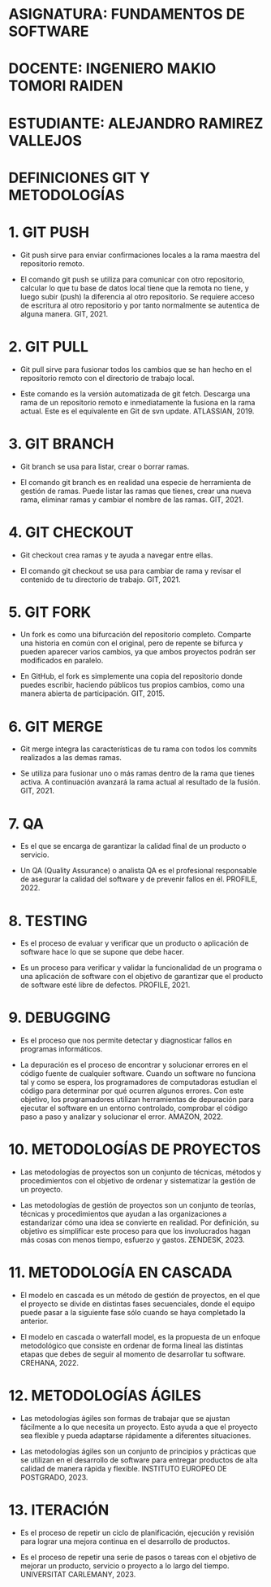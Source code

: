 # ASIGNATURA: FUNDAMENTOS DE SOFTWARE
# DOCENTE: INGENIERO MAKIO TOMORI RAIDEN
# ESTUDIANTE: ALEJANDRO RAMIREZ VALLEJOS
# DEFINICIONES GIT Y METODOLOGÍAS

# 1. GIT PUSH
* Git push sirve para enviar confirmaciones locales a la rama maestra del repositorio remoto. 

* El comando git push se utiliza para comunicar con otro repositorio, calcular lo que tu base de datos local tiene que la remota no tiene, y luego subir (push) la diferencia al otro repositorio. Se requiere acceso de escritura al otro repositorio y por tanto normalmente se autentica de alguna manera. GIT, 2021.
# 2. GIT PULL
* Git pull sirve para fusionar todos los cambios que se han hecho en el repositorio remoto con el directorio de trabajo local.

* Este comando es la versión automatizada de git fetch. Descarga una rama de un repositorio remoto e inmediatamente la fusiona en la rama actual. Este es el equivalente en Git de svn update. ATLASSIAN, 2019.
# 3. GIT BRANCH
* Git branch se usa para listar, crear o borrar ramas.

* El comando git branch es en realidad una especie de herramienta de gestión de ramas. Puede listar las ramas que tienes, crear una nueva rama, eliminar ramas y cambiar el nombre de las ramas. GIT, 2021.
# 4. GIT CHECKOUT
* Git checkout crea ramas y te ayuda a navegar entre ellas. 

* El comando git checkout se usa para cambiar de rama y revisar el contenido de tu directorio de trabajo. GIT, 2021.
# 5. GIT FORK
* Un fork es como una bifurcación del repositorio completo. Comparte una historia en común con el original, pero de repente se bifurca y pueden aparecer varios cambios, ya que ambos proyectos podrán ser modificados en paralelo.

* En GitHub, el fork es simplemente una copia del repositorio donde puedes escribir, haciendo públicos tus propios cambios, como una manera abierta de participación. GIT, 2015.
# 6. GIT MERGE
* Git merge integra las características de tu rama con todos los commits realizados a las demas ramas.

* Se utiliza para fusionar uno o más ramas dentro de la rama que tienes activa. A continuación avanzará la rama actual al resultado de la fusión. GIT, 2021.
# 7. QA
* Es el que se encarga de garantizar la calidad final de un producto o servicio.

* Un QA (Quality Assurance) o analista QA es el profesional responsable de asegurar la calidad del software y de prevenir fallos en él. PROFILE, 2022.
# 8. TESTING
* Es el proceso de evaluar y verificar que un producto o aplicación de software hace lo que se supone que debe hacer.

* Es un proceso para verificar y validar la funcionalidad de un programa o una aplicación de software con el objetivo de garantizar que el producto de software esté libre de defectos. PROFILE, 2021.
# 9. DEBUGGING
* Es el proceso que nos permite detectar y diagnosticar fallos en programas informáticos.

* La depuración es el proceso de encontrar y solucionar errores en el código fuente de cualquier software. Cuando un software no funciona tal y como se espera, los programadores de computadoras estudian el código para determinar por qué ocurren algunos errores. Con este objetivo, los programadores utilizan herramientas de depuración para ejecutar el software en un entorno controlado, comprobar el código paso a paso y analizar y solucionar el error. AMAZON, 2022.
# 10. METODOLOGÍAS DE PROYECTOS
* Las metodologías de proyectos son un conjunto de técnicas, métodos y procedimientos con el objetivo de ordenar y sistematizar la gestión de un proyecto.

* Las metodologías de gestión de proyectos son un conjunto de teorías, técnicas y procedimientos que ayudan a las organizaciones a estandarizar cómo una idea se convierte en realidad. Por definición, su objetivo es simplificar este proceso para que los involucrados hagan más cosas con menos tiempo, esfuerzo y gastos. ZENDESK, 2023.
# 11. METODOLOGÍA EN CASCADA
* El modelo en cascada es un método de gestión de proyectos, en el que el proyecto se divide en distintas fases secuenciales, donde el equipo puede pasar a la siguiente fase sólo cuando se haya completado la anterior. 

* El modelo en cascada o waterfall model, es la propuesta de un enfoque metodológico que consiste en ordenar de forma lineal las distintas etapas que debes de seguir al momento de desarrollar tu software. CREHANA, 2022.
# 12. METODOLOGÍAS ÁGILES
* Las metodologías ágiles son formas de trabajar que se ajustan fácilmente a lo que necesita un proyecto. Esto ayuda a que el proyecto sea flexible y pueda adaptarse rápidamente a diferentes situaciones.

* Las metodologías ágiles son un conjunto de principios y prácticas que se utilizan en el desarrollo de software para entregar productos de alta calidad de manera rápida y flexible. INSTITUTO EUROPEO DE POSTGRADO, 2023.
# 13. ITERACIÓN
* Es el proceso de repetir un ciclo de planificación, ejecución y revisión para lograr una mejora continua en el desarrollo de productos.

* Es el proceso de repetir una serie de pasos o tareas con el objetivo de mejorar un producto, servicio o proyecto a lo largo del tiempo. UNIVERSITAT CARLEMANY, 2023.
